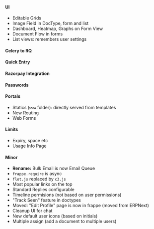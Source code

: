 #### UI

- Editable Grids
- Image Field in DocType, form and list
- Dashboard, Heatmap, Graphs on Form View
- Document Flow in forms
- List views: remembers user settings

#### Celery to RQ

#### Quick Entry

#### Razorpay Integration

#### Passwords

#### Portals

- Statics (`www` folder): directly served from templates
- New Routing
- Web Forms

#### Limits

- Expiry, space etc
- Usage Info Page

#### Minor

- **Rename:** Bulk Email is now Email Queue
- `frappe.require` is async
- `flot.js` replaced by `c3.js`
- Most popular links on the top
- Standard Replies configurable
- Timeline permisions (not based on user permissions)
- "Track Seen" feature in doctypes
- Moved: "Edit Profile" page is now in frappe (moved from ERPNext)
- Cleanup UI for chat
- New default user icons (based on initials)
- Multiple assign (add a document to multiple users)

